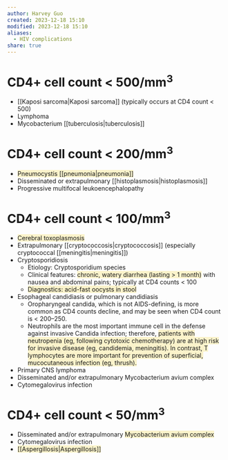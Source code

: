 ```yaml
---
author: Harvey Guo
created: 2023-12-18 15:10
modified: 2023-12-18 15:10
aliases:
  - HIV complications
share: true
---
```

# CD4+ cell count < 500/mm<sup>3</sup>
- [[Kaposi sarcoma|Kaposi sarcoma]] (typically occurs at CD4 count < 500)
- Lymphoma
- Mycobacterium [[tuberculosis|tuberculosis]]
# CD4+ cell count < 200/mm<sup>3</sup>
- <span style="background:rgba(240, 200, 0, 0.2)">Pneumocystis [[pneumonia|pneumonia]]</span>
- Disseminated or extrapulmonary [[histoplasmosis|histoplasmosis]]
- Progressive multifocal leukoencephalopathy
# CD4+ cell count < 100/mm<sup>3</sup>
- <span style="background:rgba(240, 200, 0, 0.2)">Cerebral toxoplasmosis</span>
- Extrapulmonary [[cryptococcosis|cryptococcosis]] (especially cryptococcal [[meningitis|meningitis]])
- Cryptosporidiosis
	- Etiology: Cryptosporidium species
	- Clinical features: <span style="background:rgba(240, 200, 0, 0.2)">chronic, watery diarrhea (lasting > 1 month)</span> with nausea and abdominal pains; typically at CD4 counts < 100
	- <span style="background:rgba(240, 200, 0, 0.2)">Diagnostics: acid-fast oocysts in stool</span>
- Esophageal candidiasis or pulmonary candidiasis
	- Oropharyngeal candida, which is not AIDS-defining, is more common as CD4 counts decline, and may be seen when CD4 count is < 200–250.
	- Neutrophils are the most important immune cell in the defense against invasive Candida infection; therefore, <span style="background:rgba(240, 200, 0, 0.2)">patients with neutropenia (eg, following cytotoxic chemotherapy) are at high risk for invasive disease (eg, candidemia, meningitis).  In contrast, T lymphocytes are more important for prevention of superficial, mucocutaneous infection (eg, thrush).</span>
- Primary CNS lymphoma
- Disseminated and/or extrapulmonary Mycobacterium avium complex
- Cytomegalovirus infection
# CD4+ cell count < 50/mm<sup>3</sup>
- Disseminated and/or extrapulmonary <span style="background:rgba(240, 200, 0, 0.2)">Mycobacterium avium complex</span>
- Cytomegalovirus infection
- <span style="background:rgba(240, 200, 0, 0.2)">[[Aspergillosis|Aspergillosis]]</span>